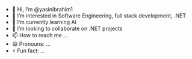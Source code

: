 - 👋 Hi, I’m @yasinibrahim1
- 👀 I’m interested in Software Engineering, full stack development, .NET
- 🌱 I’m currently learning AI
- 💞️ I’m looking to collaborate on .NET projects
- 📫 How to reach me ...
- 😄 Pronouns: ...
- ⚡ Fun fact: ...

<!---
yasinibrahim1/yasinibrahim1 is a ✨ special ✨ repository because its `README.md` (this file) appears on your GitHub profile.
You can click the Preview link to take a look at your changes.
--->

